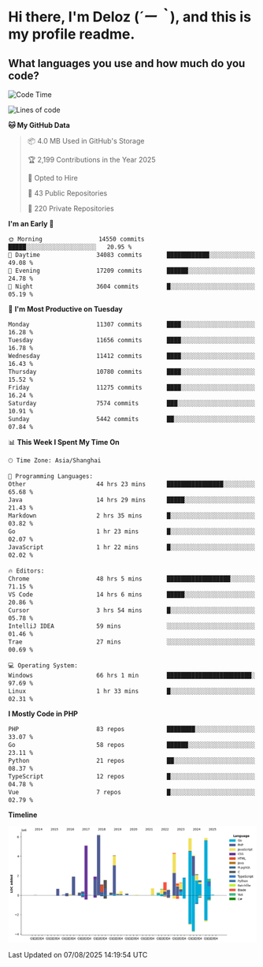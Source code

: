 # **Hi there, I'm Deloz (*´ー｀*), and this is my profile readme.**

## **What languages you use and how much do you code?**

<!--START_SECTION:waka-->
![Code Time](http://img.shields.io/badge/Code%20Time-7%2C079%20hrs%2030%20mins-blue)

![Lines of code](https://img.shields.io/badge/From%20Hello%20World%20I%27ve%20Written-57.6%20million%20lines%20of%20code-blue)

**🐱 My GitHub Data** 

> 📦 4.0 MB Used in GitHub's Storage 
 > 
> 🏆 2,199 Contributions in the Year 2025
 > 
> 💼 Opted to Hire
 > 
> 📜 43 Public Repositories 
 > 
> 🔑 220 Private Repositories 
 > 
**I'm an Early 🐤** 

```text
🌞 Morning                14550 commits       █████░░░░░░░░░░░░░░░░░░░░   20.95 % 
🌆 Daytime                34083 commits       ████████████░░░░░░░░░░░░░   49.08 % 
🌃 Evening                17209 commits       ██████░░░░░░░░░░░░░░░░░░░   24.78 % 
🌙 Night                  3604 commits        █░░░░░░░░░░░░░░░░░░░░░░░░   05.19 % 
```
📅 **I'm Most Productive on Tuesday** 

```text
Monday                   11307 commits       ████░░░░░░░░░░░░░░░░░░░░░   16.28 % 
Tuesday                  11656 commits       ████░░░░░░░░░░░░░░░░░░░░░   16.78 % 
Wednesday                11412 commits       ████░░░░░░░░░░░░░░░░░░░░░   16.43 % 
Thursday                 10780 commits       ████░░░░░░░░░░░░░░░░░░░░░   15.52 % 
Friday                   11275 commits       ████░░░░░░░░░░░░░░░░░░░░░   16.24 % 
Saturday                 7574 commits        ███░░░░░░░░░░░░░░░░░░░░░░   10.91 % 
Sunday                   5442 commits        ██░░░░░░░░░░░░░░░░░░░░░░░   07.84 % 
```


📊 **This Week I Spent My Time On** 

```text
🕑︎ Time Zone: Asia/Shanghai

💬 Programming Languages: 
Other                    44 hrs 23 mins      ████████████████░░░░░░░░░   65.68 % 
Java                     14 hrs 29 mins      █████░░░░░░░░░░░░░░░░░░░░   21.43 % 
Markdown                 2 hrs 35 mins       █░░░░░░░░░░░░░░░░░░░░░░░░   03.82 % 
Go                       1 hr 23 mins        █░░░░░░░░░░░░░░░░░░░░░░░░   02.07 % 
JavaScript               1 hr 22 mins        █░░░░░░░░░░░░░░░░░░░░░░░░   02.02 % 

🔥 Editors: 
Chrome                   48 hrs 5 mins       ██████████████████░░░░░░░   71.15 % 
VS Code                  14 hrs 6 mins       █████░░░░░░░░░░░░░░░░░░░░   20.86 % 
Cursor                   3 hrs 54 mins       █░░░░░░░░░░░░░░░░░░░░░░░░   05.78 % 
IntelliJ IDEA            59 mins             ░░░░░░░░░░░░░░░░░░░░░░░░░   01.46 % 
Trae                     27 mins             ░░░░░░░░░░░░░░░░░░░░░░░░░   00.69 % 

💻 Operating System: 
Windows                  66 hrs 1 min        ████████████████████████░   97.69 % 
Linux                    1 hr 33 mins        █░░░░░░░░░░░░░░░░░░░░░░░░   02.31 % 
```

**I Mostly Code in PHP** 

```text
PHP                      83 repos            ████████░░░░░░░░░░░░░░░░░   33.07 % 
Go                       58 repos            ██████░░░░░░░░░░░░░░░░░░░   23.11 % 
Python                   21 repos            ██░░░░░░░░░░░░░░░░░░░░░░░   08.37 % 
TypeScript               12 repos            █░░░░░░░░░░░░░░░░░░░░░░░░   04.78 % 
Vue                      7 repos             █░░░░░░░░░░░░░░░░░░░░░░░░   02.79 % 
```



**Timeline**

![Lines of Code chart](https://raw.githubusercontent.com/deloz/deloz/main/assets/bar_graph.png)


 Last Updated on 07/08/2025 14:19:54 UTC
<!--END_SECTION:waka-->
